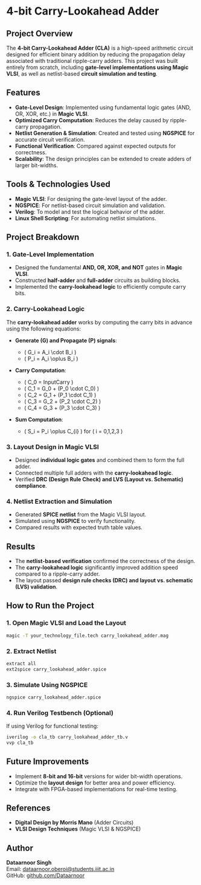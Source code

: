 # 4-bit Carry-Lookahead Adder

## Project Overview
The **4-bit Carry-Lookahead Adder (CLA)** is a high-speed arithmetic circuit designed for efficient binary addition by reducing the propagation delay associated with traditional ripple-carry adders. This project was built entirely from scratch, including **gate-level implementations using Magic VLSI**, as well as netlist-based **circuit simulation and testing**.

## Features
- **Gate-Level Design**: Implemented using fundamental logic gates (AND, OR, XOR, etc.) in **Magic VLSI**.
- **Optimized Carry Computation**: Reduces the delay caused by ripple-carry propagation.
- **Netlist Generation & Simulation**: Created and tested using **NGSPICE** for accurate circuit verification.
- **Functional Verification**: Compared against expected outputs for correctness.
- **Scalability**: The design principles can be extended to create adders of larger bit-widths.

## Tools & Technologies Used
- **Magic VLSI**: For designing the gate-level layout of the adder.
- **NGSPICE**: For netlist-based circuit simulation and validation.
- **Verilog**: To model and test the logical behavior of the adder.
- **Linux Shell Scripting**: For automating netlist simulations.

## Project Breakdown
### 1. Gate-Level Implementation
- Designed the fundamental **AND, OR, XOR, and NOT** gates in **Magic VLSI**.
- Constructed **half-adder** and **full-adder** circuits as building blocks.
- Implemented the **carry-lookahead logic** to efficiently compute carry bits.

### 2. Carry-Lookahead Logic
The **carry-lookahead adder** works by computing the carry bits in advance using the following equations:

- **Generate (G) and Propagate (P) signals**:
  - \( G_i = A_i \cdot B_i \)
  - \( P_i = A_i \oplus B_i \)

- **Carry Computation**:
  - \( C_0 = InputCarry \)
  - \( C_1 = G_0 + (P_0 \cdot C_0) \)
  - \( C_2 = G_1 + (P_1 \cdot C_1) \)
  - \( C_3 = G_2 + (P_2 \cdot C_2) \)
  - \( C_4 = G_3 + (P_3 \cdot C_3) \)

- **Sum Computation**:
  - \( S_i = P_i \oplus C_{i} \) for \( i = 0,1,2,3 \)

### 3. Layout Design in Magic VLSI
- Designed **individual logic gates** and combined them to form the full adder.
- Connected multiple full adders with the **carry-lookahead logic**.
- Verified **DRC (Design Rule Check) and LVS (Layout vs. Schematic) compliance**.

### 4. Netlist Extraction and Simulation
- Generated **SPICE netlist** from the Magic VLSI layout.
- Simulated using **NGSPICE** to verify functionality.
- Compared results with expected truth table values.

## Results
- The **netlist-based verification** confirmed the correctness of the design.
- The **carry-lookahead logic** significantly improved addition speed compared to a ripple-carry adder.
- The layout passed **design rule checks (DRC) and layout vs. schematic (LVS) validation**.

## How to Run the Project
### 1. Open Magic VLSI and Load the Layout
```sh
magic -T your_technology_file.tech carry_lookahead_adder.mag
```
### 2. Extract Netlist
```sh
extract all
ext2spice carry_lookahead_adder.spice
```
### 3. Simulate Using NGSPICE
```sh
ngspice carry_lookahead_adder.spice
```
### 4. Run Verilog Testbench (Optional)
If using Verilog for functional testing:
```sh
iverilog -o cla_tb carry_lookahead_adder_tb.v
vvp cla_tb
```

## Future Improvements
- Implement **8-bit and 16-bit** versions for wider bit-width operations.
- Optimize the **layout design** for better area and power efficiency.
- Integrate with FPGA-based implementations for real-time testing.

## References
- **Digital Design by Morris Mano** (Adder Circuits)
- **VLSI Design Techniques** (Magic VLSI & NGSPICE)

## Author
**Dataarnoor Singh**  
Email: [dataarnoor.oberoi@students.iiit.ac.in](mailto:dataarnoor.oberoi@students.iiit.ac.in)  
GitHub: [github.com/Dataarnoor](https://github.com/Dataarnoor)
